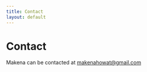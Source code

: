 ```yaml
---
title: Contact
layout: default
---
```

# Contact
  
Makena can be contacted at makenahowat@gmail.com